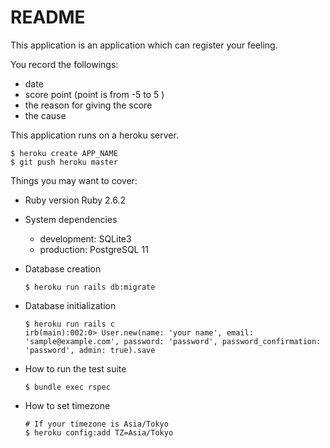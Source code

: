 # README

This application is an application which can register your feeling.

You record the followings:

* date
* score point (point is from -5 to 5 )
* the reason for giving the score
* the cause

This application runs on a heroku server.

```shell
$ heroku create APP_NAME
$ git push heroku master
```

Things you may want to cover:

* Ruby version
Ruby 2.6.2

* System dependencies
  * development: SQLite3
  * production: PostgreSQL 11

* Database creation
  ```shell
  $ heroku run rails db:migrate
  ```

* Database initialization
  ```shell
  $ heroku run rails c
  irb(main):002:0> User.new(name: 'your name', email: 'sample@example.com', password: 'password', password_confirmation: 'password', admin: true).save
  ```

* How to run the test suite
  ```shell
  $ bundle exec rspec
  ```

* How to set timezone
  ```shell
  # If your timezone is Asia/Tokyo
  $ heroku config:add TZ=Asia/Tokyo
  ```
